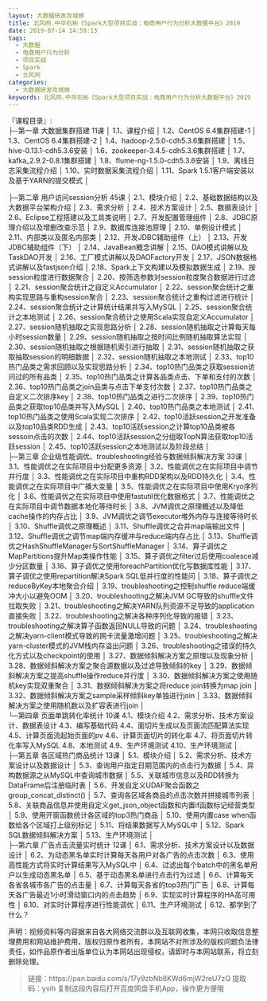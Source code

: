 ```yaml
---
layout: 大数据研发攻城狮
title: 北风网.中华石彬《Spark大型项目实战：电商用户行为分析大数据平台》2019
date: 2019-07-14 14:59:13
tags:
  - 大数据
  - 电商用户行为分析
  - 项目实战
  - Spark
  - 北风网
categories:
  - 大数据研发攻城狮
keywords: 北风网.中华石彬《Spark大型项目实战：电商用户行为分析大数据平台》2019
---
```


『课程目录』:  
├─第一章 大数据集群搭建 11课
│      1.1、课程介绍
│      1.2、CentOS 6.4集群搭建-1
│      1.3、CentOS 6.4集群搭建-2
│      1.4、hadoop-2.5.0-cdh5.3.6集群搭建
│      1.5、hive-0.13.1-cdh5.3.6安装
│      1.6、zookeeper-3.4.5-cdh5.3.6集群搭建
│      1.7、kafka_2.9.2-0.8.1集群搭建
│      1.8、flume-ng-1.5.0-cdh5.3.6安装
│      1.9、离线日志采集流程介绍
│      1.10、实时数据采集流程介绍
│      1.11、Spark 1.5.1客户端安装以及基于YARN的提交模式
│      
<!-- more --> 
├─第二章 用户访问session分析 45课
│      2.1、模块介绍
│      2.2、基础数据结构以及大数据平台架构介绍
│      2.3、需求分析
│      2.4、技术方案设计
│      2.5、数据表设计
│      2.6、Eclipse工程搭建以及工具类说明
│      2.7、开发配置管理组件
│      2.8、JDBC原理介绍以及增删改查示范
│      2.9、数据库连接池原理
│      2.10、单例设计模式
│      2.11、内部类以及匿名内部类
│      2.12、开发JDBC辅助组件（上）
│      2.13、开发JDBC辅助组件（下）
│      2.14、JavaBean概念讲解
│      2.15、DAO模式讲解以及TaskDAO开发
│      2.16、工厂模式讲解以及DAOFactory开发
│      2.17、JSON数据格式讲解以及fastjson介绍
│      2.18、Spark上下文构建以及模拟数据生成
│      2.19、按session粒度进行数据聚合
│      2.20、按筛选参数对session粒度聚合数据进行过滤
│      2.21、session聚合统计之自定义Accumulator
│      2.22、session聚合统计之重构实现思路与重构session聚合
│      2.23、session聚合统计之重构过滤进行统计
│      2.24、session聚合统计之计算统计结果并写入MySQL
│      2.25、session聚合统计之本地测试
│      2.26、session聚合统计之使用Scala实现自定义Accumulator
│      2.27、session随机抽取之实现思路分析
│      2.28、session随机抽取之计算每天每小时session数量
│      2.29、session随机抽取之按时间比例随机抽取算法实现
│      2.30、session随机抽取之根据随机索引进行抽取
│      2.31、session随机抽取之获取抽取session的明细数据
│      2.32、session随机抽取之本地测试
│      2.33、top10热门品类之需求回顾以及实现思路分析
│      2.34、top10热门品类之获取session访问过的所有品类
│      2.35、top10热门品类之计算各品类点击、下单和支付的次数
│      2.36、top10热门品类之join品类与点击下单支付次数
│      2.37、top10热门品类之自定义二次排序key
│      2.38、top10热门品类之进行二次排序
│      2.39、top10热门品类之获取top10品类并写入MySQL
│      2.40、top10热门品类之本地测试
│      2.41、top10热门品类之使用Scala实现二次排序
│      2.42、top10活跃session之开发准备以及top10品类RDD生成
│      2.43、top10活跃session之计算top10品类被各sessoin点击的次数
│      2.44、top10活跃session之分组取TopN算法获取top10活跃session
│      2.45、top10活跃session之本地测试以及阶段总结
│      
├─第三章 企业级性能调优、troubleshooting经验与数据倾斜解决方案 33课
│      3.1、性能调优之在实际项目中分配更多资源
│      3.2、性能调优之在实际项目中调节并行度
│      3.3、性能调优之在实际项目中重构RDD架构以及RDD持久化
│      3.4、性能调优之在实际项目中广播大变量
│      3.5、性能调优之在实际项目中使用Kryo序列化
│      3.6、性能调优之在实际项目中使用fastutil优化数据格式
│      3.7、性能调优之在实际项目中调节数据本地化等待时长
│      3.8、JVM调优之原理概述以及降低cache操作的内存占比
│      3.9、JVM调优之调节executor堆外内存与连接等待时长
│      3.10、Shuffle调优之原理概述
│      3.11、Shuffle调优之合并map端输出文件
│      3.12、Shuffle调优之调节map端内存缓冲与reduce端内存占比
│      3.13、Shuffle调优之HashShuffleManager与SortShuffleManager
│      3.14、算子调优之MapPartitions提升Map类操作性能
│      3.15、算子调优之filter过后使用coalesce减少分区数量
│      3.16、算子调优之使用foreachPartition优化写数据库性能
│      3.17、算子调优之使用repartition解决Spark SQL低并行度的性能问
│      3.18、算子调优之reduceByKey本地聚合介绍
│      3.19、troubleshooting之控制shuffle reduce端缓冲大小以避免OOM
│      3.20、troubleshooting之解决JVM GC导致的shuffle文件拉取失败
│      3.21、troubleshooting之解决YARN队列资源不足导致的application直接失败
│      3.22、troubleshooting之解决各种序列化导致的报错
│      3.23、troubleshooting之解决算子函数返回NULL导致的问题
│      3.24、troubleshooting之解决yarn-client模式导致的网卡流量激增问题
│      3.25、troubleshooting之解决yarn-cluster模式的JVM栈内存溢出问题
│      3.26、troubleshooting之错误的持久化方式以及checkpoint的使用
│      3.27、数据倾斜解决方案之原理以及现象分析
│      3.28、数据倾斜解决方案之聚合源数据以及过滤导致倾斜的key
│      3.29、数据倾斜解决方案之提高shuffle操作reduce并行度
│      3.30、数据倾斜解决方案之使用随机key实现双重聚合
│      3.31、数据倾斜解决方案之将reduce join转换为map join
│      3.32、数据倾斜解决方案之sample采样倾斜key单独进行join
│      3.33、数据倾斜解决方案之使用随机数以及扩容表进行join
│      
└─第四章 页面单跳转化率统计 10课
        4.1、模块介绍
        4.2、需求分析、技术方案设计、数据表设计
        4.3、编写基础代码
        4.4、面切片生成以及页面流匹配算法实现
        4.5、计算页面流起始页面的pv
        4.6、计算页面切片的转化率
        4.7、将页面切片转化率写入MySQL
        4.8、本地测试
        4.9、生产环境测试
        4.10、生产环境测试
│      
├─第五章 各区域热门商品统计 13课
│      5.1、模块介绍
│      5.2、需求分析、技术方案设计以及数据设计
│      5.3、查询用户指定日期范围内的点击行为数据
│      5.4、异构数据源之从MySQL中查询城市数据
│      5.5、关联城市信息以及RDD转换为DataFrame后注册临时表
│      5.6、开发自定义UDAF聚合函数之group_concat_distinct()
│      5.7、查询各区域各商品的点击次数并拼接城市列表
│      5.8、关联商品信息并使用自定义get_json_object函数和内置if函数标记经营类型
│      5.9、使用开窗函数统计各区域的top3热门商品
│      5.10、使用内置case when函数给各个区域打上级别标记
│      5.11、将结果数据写入MySQL中
│      5.12、Spark SQL数据倾斜解决方案
│      5.13、生产环境测试
│      
├─第六章 广告点击流量实时统计 12课
│      6.1、需求分析、技术方案设计以及数据设计
│      6.2、为动态黑名单实时计算每天各用户对各广告的点击次数
│      6.3、使用高性能方式将实时计算结果写入MySQL中
│      6.4、过滤出每个batch中的黑名单用户以生成动态黑名单
│      6.5、基于动态黑名单进行点击行为过滤
│      6.6、计算每天各省各城市各广告的点击量
│      6.7、计算每天各省的top3热门广告
│      6.8、计算每天各广告最近1小时滑动窗口内的点击趋势
│      6.9、实现实时计算程序的HA高可用性
│      6.10、对实时计算程序进行性能调优
│      6.11、生产环境测试
│      6.12、都学到了什么？
<div class="post-copyright">
    <div class="post-copyright__author">
      <span class="post-copyright-meta">声明：视频资料等内容据来自各大网络交流群以及互联网收集，本网只收取信息整理费用和网站维护费用，版权归原作者所有，本网站不对所涉及的版权问题负法律责任，如作品原作者出版单位认为本网站出现侵权，请即时与本网站联系，将立刻删除处理。 </span>
    </div>
</div>

<blockquote class="blockquote-center">
链接：https://pan.baidu.com/s/17y9zbNb8KWd6mjW2reU7zQ 
提取码：yvih 
复制这段内容后打开百度网盘手机App，操作更方便哦
</blockquote>

